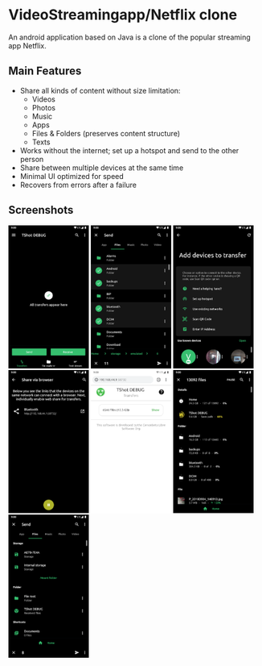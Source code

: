 # VideoStreamingapp/Netflix clone
An android application based on Java is a clone of the popular streaming app Netflix.

## Main Features

* Share all kinds of content without size limitation:
  * Videos
  * Photos
  * Music
  * Apps
  * Files & Folders (preserves content structure)
  * Texts
* Works without the internet; set up a hotspot and send to the other person
* Share between multiple devices at the same time
* Minimal UI optimized for speed
* Recovers from errors after a failure

## Screenshots

[<img src="https://github.com/trebleshot/assets/blob/main/screenshots/android/shot1.webp" width=160>](https://github.com/trebleshot/assets/blob/main/screenshots/android/shot1.webp)
[<img src="https://github.com/trebleshot/assets/blob/main/screenshots/android/shot2.webp" width=160>](https://github.com/trebleshot/assets/blob/main/screenshots/android/shot2.webp)
[<img src="https://github.com/trebleshot/assets/blob/main/screenshots/android/shot3.webp" width=160>](https://github.com/trebleshot/assets/blob/main/screenshots/android/shot3.webp)
[<img src="https://github.com/trebleshot/assets/blob/main/screenshots/android/shot4.webp" width=160>](https://github.com/trebleshot/assets/blob/main/screenshots/android/shot4.webp)
[<img src="https://github.com/trebleshot/assets/blob/main/screenshots/android/shot5.webp" width=160>](https://github.com/trebleshot/assets/blob/main/screenshots/android/shot5.webp)
[<img src="https://github.com/trebleshot/assets/blob/main/screenshots/android/shot6.webp" width=160>](https://github.com/trebleshot/assets/blob/main/screenshots/android/shot6.webp)
[<img src="https://github.com/trebleshot/assets/blob/main/screenshots/android/shot7.webp" width=160>](https://github.com/trebleshot/assets/blob/main/screenshots/android/shot7.webp)

